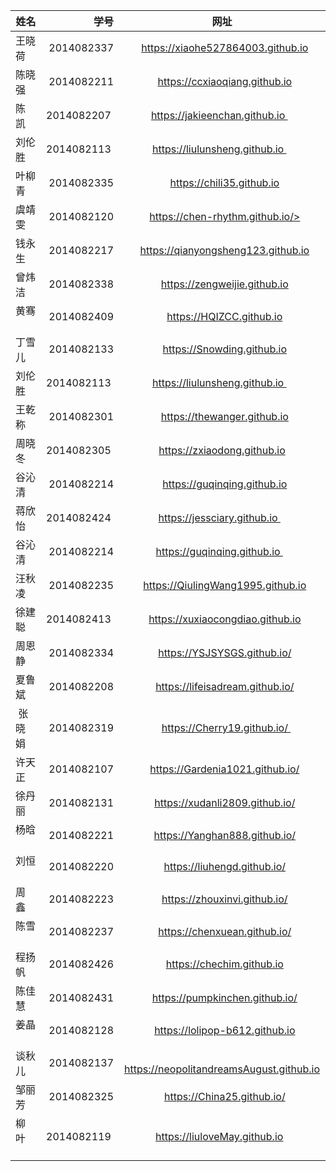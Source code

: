 | 姓名        | 学号  | 网址|
| --------   | -----:  | :----:  |
| 王晓荷    | 2014082337 |   https://xiaohe527864003.github.io  |
| 陈晓强    | 2014082211 |   https://ccxiaoqiang.github.io  |
| 陈  凯    | 2014082207 |  https://jakieenchan.github.io    |
| 刘伦胜    | 2014082113 |   https://liulunsheng.github.io    |
| 叶柳青    | 2014082335 |   https://chili35.github.io  |
| 虞靖雯    | 2014082120 |   https://chen-rhythm.github.io/>  |
| 钱永生    | 2014082217 |   https://qianyongsheng123.github.io  |
| 曾炜洁    | 2014082338 |   https://zengweijie.github.io  |
| 黄骞      | 2014082409 |   https://HQIZCC.github.io  |
| 丁雪儿    | 2014082133 |   https://Snowding.github.io  |
| 刘伦胜    | 2014082113 |   https://liulunsheng.github.io    |
| 王乾称    | 2014082301 |   https://thewanger.github.io  |
| 周晓冬    | 2014082305 |   https://zxiaodong.github.io |
| 谷沁清    | 2014082214 |   https://guqinqing.github.io  |
| 蒋欣怡    | 2014082424 |  https://jessciary.github.io    |
| 谷沁清    | 2014082214 |    https://guqinqing.github.io    |
| 汪秋凌    | 2014082235 |   https://QiulingWang1995.github.io  |
| 徐建聪    | 2014082413 |   https://xuxiaocongdiao.github.io |
| 周恩静    | 2014082334 |   https://YSJSYSGS.github.io/  |
| 夏鲁斌    | 2014082208 |   https://lifeisadream.github.io/  |
| 张晓娟   | 2014082319 |   https://Cherry19.github.io/  |
| 许天正    |2014082107  |   https://Gardenia1021.github.io/  |
| 徐丹丽    | 2014082131 |   https://xudanli2809.github.io/  |
| 杨晗    | 2014082221 |   https://Yanghan888.github.io/  |
| 刘恒    | 2014082220 |   https://liuhengd.github.io/  |
| 周鑫   | 2014082223 |   https://zhouxinvi.github.io/  |
| 陈雪    | 2014082237 |   https://chenxuean.github.io/  |
| 程扬帆    | 2014082426 |   https://chechim.github.io  |
| 陈佳慧    | 2014082431 |   https://pumpkinchen.github.io/  |
| 姜晶    | 2014082128 |   https://lolipop-b612.github.io  |
| 谈秋儿    | 2014082137 |   https://neopolitandreamsAugust.github.io  |
| 邹丽芳    | 2014082325 |   https://China25.github.io/  |
| 柳叶      | 2014082119 | https://liuloveMay.github.io    |





